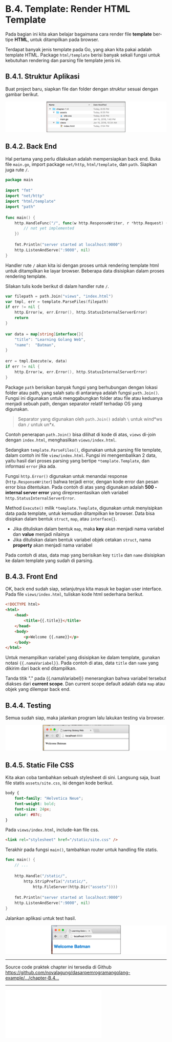 # B.4. Template: Render HTML Template

Pada bagian ini kita akan belajar bagaimana cara render file **template** ber-tipe **HTML**, untuk ditampilkan pada browser. 

Terdapat banyak jenis template pada Go, yang akan kita pakai adalah template HTML. Package `html/template` berisi banyak sekali fungsi untuk kebutuhan rendering dan parsing file template jenis ini.

## B.4.1. Struktur Aplikasi

Buat project baru, siapkan file dan folder dengan struktur sesuai dengan gambar berikut.

![Structure](images/B_template_render_html_1_structure.png)

## B.4.2. Back End

Hal pertama yang perlu dilakukan adalah mempersiapkan back end. Buka file `main.go`, import package `net/http`, `html/template`, dan `path`. Siapkan juga rute `/`.

```go
package main

import "fmt"
import "net/http"
import "html/template"
import "path"

func main() {
	http.HandleFunc("/", func(w http.ResponseWriter, r *http.Request) {
		// not yet implemented
	})

	fmt.Println("server started at localhost:9000")
	http.ListenAndServe(":9000", nil)
}
```

Handler rute `/` akan kita isi dengan proses untuk rendering template html untuk ditampilkan ke layar browser. Beberapa data disisipkan dalam proses rendering template.

Silakan tulis kode berikut di dalam handler rute `/`.

```go
var filepath = path.Join("views", "index.html")
var tmpl, err = template.ParseFiles(filepath)
if err != nil {
	http.Error(w, err.Error(), http.StatusInternalServerError)
	return
}

var data = map[string]interface{}{
	"title": "Learning Golang Web",
	"name":  "Batman",
}

err = tmpl.Execute(w, data)
if err != nil {
	http.Error(w, err.Error(), http.StatusInternalServerError)
}
```

Package `path` berisikan banyak fungsi yang berhubungan dengan lokasi folder atau path, yang salah satu di antaranya adalah fungsi `path.Join()`. Fungsi ini digunakan untuk menggabungkan folder atau file atau keduanya menjadi sebuah path, dengan separator relatif terhadap OS yang digunakan.

> Separator yang digunakan oleh `path.Join()` adalah `\` untuk wind\*ws dan `/` untuk un\*x.

Contoh penerapan `path.Join()` bisa dilihat di kode di atas, `views` di-join dengan `index.html`, menghasilkan `views/index.html`.

Sedangkan `template.ParseFiles()`, digunakan untuk parsing file template, dalam contoh ini file `view/index.html`. Fungsi ini mengembalikan 2 data, yaitu hasil dari proses parsing yang bertipe `*template.Template`, dan informasi `error` jika ada.

Fungsi `http.Error()` digunakan untuk menandai response (`http.ResponseWriter`) bahwa terjadi error, dengan kode error dan pesan error bisa ditentukan. Pada contoh di atas yang digunakan adalah **500 - internal server error** yang direpresentasikan oleh variabel `http.StatusInternalServerError`.

Method `Execute()` milik `*template.Template`, digunakan untuk menyisipkan data pada template, untuk kemudian ditampilkan ke browser. Data bisa disipkan dalam bentuk `struct`, `map`, atau `interface{}`.

 - Jika dituliskan dalam bentuk `map`, maka **key** akan menjadi nama variabel dan **value** menjadi nilainya
 - Jika dituliskan dalam bentuk variabel objek cetakan `struct`, nama **property** akan menjadi nama variabel

Pada contoh di atas, data map yang berisikan key `title` dan `name` disisipkan ke dalam template yang sudah di parsing.

## B.4.3. Front End

OK, back end sudah siap, selanjutnya kita masuk ke bagian user interface. Pada file `views/index.html`, tuliskan kode html sederhana berikut.

```html
<!DOCTYPE html>
<html>
	<head>
		<title>{{.title}}</title>
	</head>
	<body>
		<p>Welcome {{.name}}</p>
	</body>
</html>
```

Untuk menampilkan variabel yang disisipkan ke dalam template, gunakan notasi `{{.namaVariabel}}`. Pada contoh di atas, data `title` dan `name` yang dikirim dari back end ditampilkan.

Tanda titik "\." pada \{\{\.namaVariabel\}\} menerangkan bahwa variabel tersebut diakses dari **current scope**. Dan current scope default adalah data `map` atau objek yang dilempar back end.

## B.4.4. Testing

Semua sudah siap, maka jalankan program lalu lakukan testing via browser.

![Output HTML](images/B_template_render_html_2_output.png)

## B.4.5. Static File CSS

Kita akan coba tambahkan sebuah stylesheet di sini. Langsung saja, buat file statis `assets/site.css`, isi dengan kode berikut.

```css
body {
	font-family: "Helvetica Neue";
	font-weight: bold;
	font-size: 24px;
	color: #07c;
}
```

Pada `views/index.html`, include-kan file css.

```html
<link rel="stylesheet" href="/static/site.css" />
```

Terakhir pada fungsi `main()`, tambahkan router untuk handling file statis.

```go
func main() {
	// ...

	http.Handle("/static/", 
		http.StripPrefix("/static/", 
			http.FileServer(http.Dir("assets"))))

	fmt.Println("server started at localhost:9000")
	http.ListenAndServe(":9000", nil)
}
```

Jalankan aplikasi untuk test hasil.

![CSS berhasil di-load](images/B_template_render_html_3_static_route.png)

---

<div class="source-code-link">
    <div class="source-code-link-message">Source code praktek chapter ini tersedia di Github</div>
    <a href="https://github.com/novalagung/dasarpemrogramangolang-example/tree/master/chapter-B.4-template-render-html">https://github.com/novalagung/dasarpemrogramangolang-example/.../chapter-B.4...</a>
</div>

---

<iframe src="partial/ebooks.html" class="partial-ebooks-wrapper" frameborder="0" scrolling="no"></iframe>
